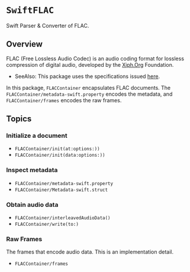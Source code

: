 # ``SwiftFLAC``

Swift Parser & Converter of FLAC.

## Overview

FLAC (Free Lossless Audio Codec) is an audio coding format for lossless compression of digital audio, developed by the [Xiph.Org](https://xiph.org) Foundation.

- SeeAlso: This package uses the specifications issued [here](https://xiph.org/flac/format.html).

In this package, ``FLACContainer`` encapsulates FLAC documents. The ``FLACContainer/metadata-swift.property`` encodes the metadata, and ``FLACContainer/frames`` encodes the raw frames. 


## Topics

### Initialize a document

- ``FLACContainer/init(at:options:))``
- ``FLACContainer/init(data:options:))``

### Inspect metadata

- ``FLACContainer/metadata-swift.property``
- ``FLACContainer/Metadata-swift.struct``

### Obtain audio data

- ``FLACContainer/interleavedAudioData()``
- ``FLACContainer/write(to:)``

### Raw Frames

The frames that encode audio data. This is an implementation detail.

- ``FLACContainer/frames``

